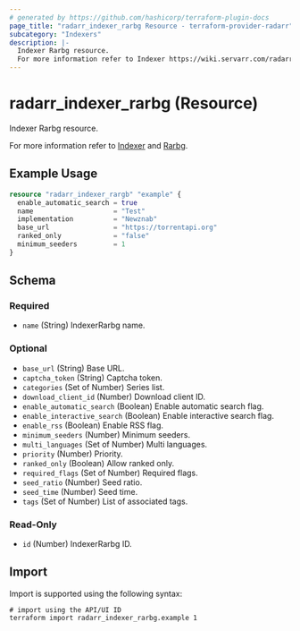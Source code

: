 ```yaml
---
# generated by https://github.com/hashicorp/terraform-plugin-docs
page_title: "radarr_indexer_rarbg Resource - terraform-provider-radarr"
subcategory: "Indexers"
description: |-
  Indexer Rarbg resource.
  For more information refer to Indexer https://wiki.servarr.com/radarr/settings#indexers and Rarbg https://wiki.servarr.com/radarr/supported#rarbg.
---
```


# radarr_indexer_rarbg (Resource)

<!-- subcategory:Indexers -->Indexer Rarbg resource.
For more information refer to [Indexer](https://wiki.servarr.com/radarr/settings#indexers) and [Rarbg](https://wiki.servarr.com/radarr/supported#rarbg).

## Example Usage

```terraform
resource "radarr_indexer_rargb" "example" {
  enable_automatic_search = true
  name                    = "Test"
  implementation          = "Newznab"
  base_url                = "https://torrentapi.org"
  ranked_only             = "false"
  minimum_seeders         = 1
}
```

<!-- schema generated by tfplugindocs -->
## Schema

### Required

- `name` (String) IndexerRarbg name.

### Optional

- `base_url` (String) Base URL.
- `captcha_token` (String) Captcha token.
- `categories` (Set of Number) Series list.
- `download_client_id` (Number) Download client ID.
- `enable_automatic_search` (Boolean) Enable automatic search flag.
- `enable_interactive_search` (Boolean) Enable interactive search flag.
- `enable_rss` (Boolean) Enable RSS flag.
- `minimum_seeders` (Number) Minimum seeders.
- `multi_languages` (Set of Number) Multi languages.
- `priority` (Number) Priority.
- `ranked_only` (Boolean) Allow ranked only.
- `required_flags` (Set of Number) Required flags.
- `seed_ratio` (Number) Seed ratio.
- `seed_time` (Number) Seed time.
- `tags` (Set of Number) List of associated tags.

### Read-Only

- `id` (Number) IndexerRarbg ID.

## Import

Import is supported using the following syntax:

```shell
# import using the API/UI ID
terraform import radarr_indexer_rarbg.example 1
```
